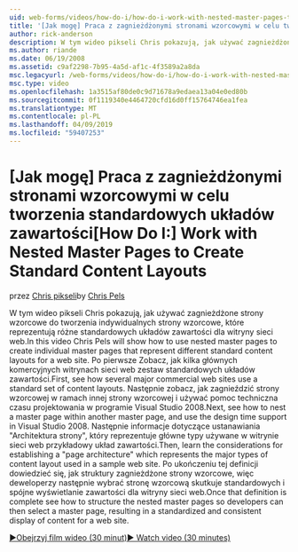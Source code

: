```yaml
---
uid: web-forms/videos/how-do-i/how-do-i-work-with-nested-master-pages-to-create-standard-content-layouts
title: '[Jak mogę] Praca z zagnieżdżonymi stronami wzorcowymi w celu tworzenia standardowych układów zawartości | Dokumentacja firmy Microsoft'
author: rick-anderson
description: W tym wideo pikseli Chris pokazują, jak używać zagnieżdżone strony wzorcowe do tworzenia indywidualnych strony wzorcowe, które reprezentują różne standardowych układów zawartości w...
ms.author: riande
ms.date: 06/19/2008
ms.assetid: c9af2298-7b95-4a5d-af1c-4f3589a2a8da
msc.legacyurl: /web-forms/videos/how-do-i/how-do-i-work-with-nested-master-pages-to-create-standard-content-layouts
msc.type: video
ms.openlocfilehash: 1a3515af80de0c9d71678a9edaea13a04e0ed80b
ms.sourcegitcommit: 0f1119340e4464720cfd16d0ff15764746ea1fea
ms.translationtype: MT
ms.contentlocale: pl-PL
ms.lasthandoff: 04/09/2019
ms.locfileid: "59407253"
---
```

# <a name="how-do-i-work-with-nested-master-pages-to-create-standard-content-layouts"></a><span data-ttu-id="12e47-103">[Jak mogę] Praca z zagnieżdżonymi stronami wzorcowymi w celu tworzenia standardowych układów zawartości</span><span class="sxs-lookup"><span data-stu-id="12e47-103">[How Do I:] Work with Nested Master Pages to Create Standard Content Layouts</span></span>

<span data-ttu-id="12e47-104">przez [Chris pikseli](https://twitter.com/chrispels)</span><span class="sxs-lookup"><span data-stu-id="12e47-104">by [Chris Pels](https://twitter.com/chrispels)</span></span>

<span data-ttu-id="12e47-105">W tym wideo pikseli Chris pokazują, jak używać zagnieżdżone strony wzorcowe do tworzenia indywidualnych strony wzorcowe, które reprezentują różne standardowych układów zawartości dla witryny sieci web.</span><span class="sxs-lookup"><span data-stu-id="12e47-105">In this video Chris Pels will show how to use nested master pages to create individual master pages that represent different standard content layouts for a web site.</span></span> <span data-ttu-id="12e47-106">Po pierwsze Zobacz, jak kilka głównych komercyjnych witrynach sieci web zestaw standardowych układów zawartości.</span><span class="sxs-lookup"><span data-stu-id="12e47-106">First, see how several major commercial web sites use a standard set of content layouts.</span></span> <span data-ttu-id="12e47-107">Następnie zobacz, jak zagnieździć strony wzorcowej w ramach innej strony wzorcowej i używać pomoc techniczna czasu projektowania w programie Visual Studio 2008.</span><span class="sxs-lookup"><span data-stu-id="12e47-107">Next, see how to nest a master page within another master page, and use the design time support in Visual Studio 2008.</span></span> <span data-ttu-id="12e47-108">Następnie informacje dotyczące ustanawiania "Architektura strony", który reprezentuje główne typy używane w witrynie sieci web przykładowy układ zawartości.</span><span class="sxs-lookup"><span data-stu-id="12e47-108">Then, learn the considerations for establishing a "page architecture" which represents the major types of content layout used in a sample web site.</span></span> <span data-ttu-id="12e47-109">Po ukończeniu tej definicji dowiedzieć się, jak struktury zagnieżdżone strony wzorcowe, więc deweloperzy następnie wybrać stronę wzorcową skutkuje standardowych i spójne wyświetlanie zawartości dla witryny sieci web.</span><span class="sxs-lookup"><span data-stu-id="12e47-109">Once that definition is complete see how to structure the nested master pages so developers can then select a master page, resulting in a standardized and consistent display of content for a web site.</span></span>

[<span data-ttu-id="12e47-110">&#9654;Obejrzyj film wideo (30 minut)</span><span class="sxs-lookup"><span data-stu-id="12e47-110">&#9654; Watch video (30 minutes)</span></span>](https://channel9.msdn.com/Blogs/ASP-NET-Site-Videos/how-do-i-work-with-nested-master-pages-to-create-standard-content-layouts)
